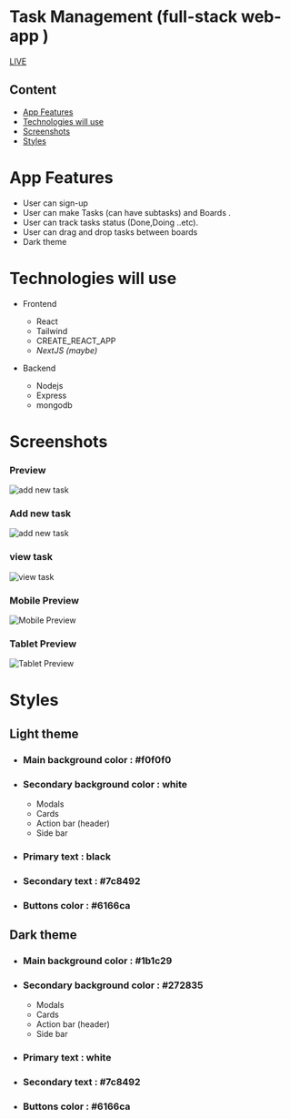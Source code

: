 # Task Management (full-stack web-app )
[LIVE](https://stellar-paletas-0aa871.netlify.app/)
## Content

- [App Features](#app_features)
- [Technologies will use](#Technologies_will_use)
- [Screenshots](#screenshots)
- [Styles](#styles)

# **App Features**

- User can sign-up
- User can make Tasks (can have subtasks) and Boards .
- User can track tasks status (Done,Doing ..etc).
- User can drag and drop tasks between boards
- Dark theme

# **Technologies will use**

- Frontend

  - React
  - Tailwind
  - CREATE_REACT_APP
  - _NextJS (maybe)_

- Backend

  - Nodejs
  - Express
  - mongodb

# Screenshots

### Preview

![add new task](preview.jpg)

### Add new task

![add new task](add-task.jpg)

### view task

![view  task](view-task.jpg)

### Mobile Preview

![Mobile Preview](mobile-preview.jpg)

### Tablet Preview

![Tablet Preview](tablet-preview.jpg)

# Styles

## Light theme

- ### Main background color : #f0f0f0

- ### Secondary background color : white

  - Modals
  - Cards
  - Action bar (header)
  - Side bar

- ### Primary text : black
- ### Secondary text : #7c8492
- ### Buttons color : #6166ca

## Dark theme

- ### Main background color : #1b1c29

- ### Secondary background color : #272835

  - Modals
  - Cards
  - Action bar (header)
  - Side bar

- ### Primary text : white
- ### Secondary text : #7c8492
- ### Buttons color : #6166ca
